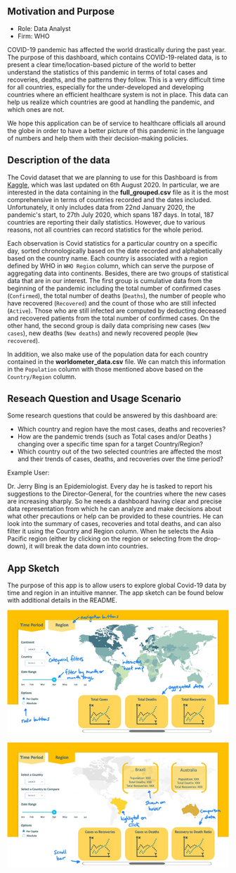 ## Motivation and Purpose

* Role: Data Analyst
* Firm: WHO

COVID-19 pandemic has affected the world drastically during the past year. The purpose of this dashboard, which contains COVID-19-related data, is to present a clear time/location-based picture of the world to better understand the statistics of this pandemic in terms of total cases and recoveries, deaths, and the patterns they follow. This is a very difficult time for all countries, especially for the under-developed and developing countries where an efficient healthcare system is not in place. This data can help us realize which countries are good at handling the pandemic, and which ones are not.

We hope this application can be of service to healthcare officials all around the globe in order to have a better picture of this pandemic in the language of numbers and help them with their decision-making policies.


## Description of the data

The Covid dataset that we are planning to use for this Dashboard is from [Kaggle](https://www.kaggle.com/imdevskp/corona-virus-report), which was last updated on 6th August 2020. In particular, we are interested in the data containing in the **full_grouped.csv** file as it is the most comprehensive in terms of countries recorded and the dates included. Unfortunately, it only includes data from 22nd January 2020, the pandemic's start, to 27th July 2020, which spans 187 days. In total, 187 countries are reporting their daily statistics. However, due to various reasons, not all countries can record statistics for the whole period.

Each observation is Covid statistics for a particular country on a specific day, sorted chronologically based on the date recorded and alphabetically based on the country name. Each country is associated with a region defined by WHO in `WHO Region` column, which can serve the purpose of aggregating data into continents. Besides, there are two groups of statistical data that are in our interest. The first group is cumulative data from the beginning of the pandemic including the total number of confirmed cases (`Confirmed`), the total number of deaths (`Deaths`), the number of people who have recovered (`Recovered`) and the count of those who are still infected (`Active`). Those who are still infected are computed by deducting deceased and recovered patients from the total number of confirmed cases. On the other hand, the second group is daily data comprising new cases (`New cases`), new deaths (`New deaths`) and newly recovered people (`New recovered`).

In addition, we also make use of the population data for each country contained in the **worldometer_data.csv** file. We can match this information in the `Population` column with those mentioned above based on the `Country/Region` column.


## Reseach Question and Usage Scenario

Some research questions that could be answered by this dashboard are:

* Which country and region have the most cases, deaths and recoveries?
* How are the pandemic trends (such as Total cases and/or Deaths ) changing over a specific time span for a target Country/Region?
* Which country out of the two selected countries are affected the most and their trends of cases, deaths, and recoveries over the time period?

Example User:

Dr. Jerry Bing is an Epidemiologist. Every day he is tasked to report his suggestions to the Director-General, for the countries where the new cases are increasing sharply. So he needs a dashboard having clear and precise data representation from which he can analyze and make decisions about what other precautions or help can be provided to these countries. He can look into the summary of cases, recoveries and total deaths, and can also filter it using the Country and Region column. When he selects the Asia Pacific region (either by clicking on the region or selecting from the drop-down), it will break the data down into countries.

## App Sketch

The purpose of this app is to allow users to explore global Covid-19 data by time and region in an intuitive manner. The app sketch can be found below with additional details in the README.


![Slide1_annotated.png](images/Slide1_annotated.png)


![Slide2_annotated.png](images/Slide2_annotated.png)
